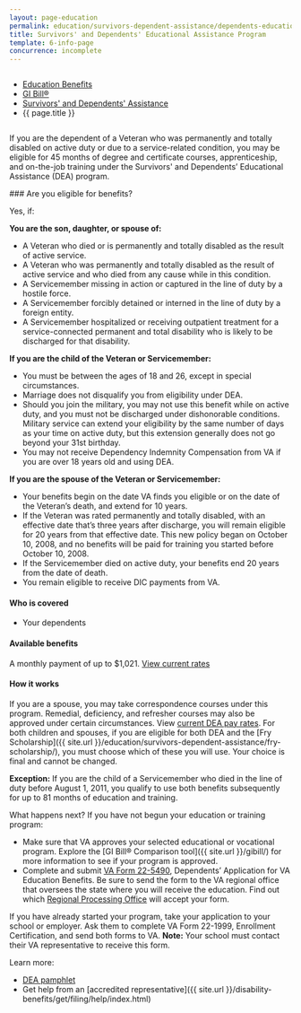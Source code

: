 ```yaml
---
layout: page-education
permalink: education/survivors-dependent-assistance/dependents-education/index.html
title: Survivors' and Dependents' Educational Assistance Program
template: 6-info-page
concurrence: incomplete
---
```


<div class="splash" markdown="0">
<div class="row" markdown="0">
<div class="small-12 columns" markdown="0">

<ul class="breadcrumbs" role="menubar" aria-label="Primary">
<li class="parent"><a href="{{ site.url }}/education/">Education Benefits</a></li>
<li class="parent"><a href="{{ site.url }}/education/gi-bill/">GI Bill®</a></li>
<li class="parent"><a href="{{ site.url }}/education/survivors-dependent-assistance/">Survivors' and Dependents' Assistance</a></li>
<li class="active">{{ page.title }}</li>
</ul>

</div>
</div>
</div>

<div class="main" role="main" markdown="0">

<!--<div class="action-bar">
  <div class="row">
    <div class="small-12 columns">

    </div>
  </div>  
</div>-->

<div class="section one" markdown="0">
<div class="primary" markdown="0">
<div class="row" markdown="0">
<div class="small-12 columns" markdown="1">

If you are the dependent of a Veteran who was permanently and totally disabled on active duty or due to a service-related condition, you may be eligible for 45 months of degree and certificate courses, apprenticeship, and on-the-job training under the Survivors' and Dependents’ Educational Assistance (DEA) program.
</div>
<div class="small-12 columns" markdown="1">
<div class="call-out">
### Are you eligible for benefits?

Yes, if:

**You are the son, daughter, or spouse of:**

- A Veteran who died or is permanently and totally disabled as the result of active service.
- A Veteran who was permanently and totally disabled as the result of active service and who died from any cause while in this condition.
- A Servicemember missing in action or captured in the line of duty by a hostile force.
- A Servicemember forcibly detained or interned in the line of duty by a foreign entity.
- A Servicemember hospitalized or receiving outpatient treatment for a service-connected permanent and total disability who is likely to be discharged for that disability.

**If you are the child of the Veteran or Servicemember:**

- You must be between the ages of 18 and 26, except in special circumstances.
- Marriage does not disqualify you from eligibility under DEA.
- Should you join the military, you may not use this benefit while on active duty, and you must not be discharged under dishonorable conditions. Military service can extend your eligibility by the same number of days as your time on active duty, but this extension generally does not go beyond your 31st birthday.
- You may not receive Dependency Indemnity Compensation from VA if you are over 18 years old and using DEA.

**If you are the spouse of the Veteran or Servicemember:**

- Your benefits begin on the date VA finds you eligible or on the date of the Veteran’s death, and extend for 10 years.
- If the Veteran was rated permanently and totally disabled, with an effective date that’s three years after discharge, you will remain eligible for 20 years from that effective date. This new policy began on October 10, 2008, and no benefits will be paid for training you started before October 10, 2008.
- If the Servicemember died on active duty, your benefits end 20 years from the date of death.
- You remain eligible to receive DIC payments from VA.

#### Who is covered

- Your dependents

#### Available benefits

A monthly payment of up to $1,021. [View current rates](http://www.benefits.va.gov/GIBILL/resources/benefits_resources/rates/ch35/ch35rates100115.asp)

#### How it works
If you are a spouse, you may take correspondence courses under this program. Remedial, deficiency, and refresher courses may also be approved under certain circumstances. View [current DEA pay rates](http://www.benefits.va.gov/gibill/resources/benefits_resources/rate_tables.asp#ch35). For both children and spouses, if you are eligible for both DEA and the [Fry Scholarship]({{ site.url }}/education/survivors-dependent-assistance/fry-scholarship/), you must choose which of these you will use. Your choice is final and cannot be changed.

**Exception:** If you are the child of a Servicemember who died in the line of duty before August 1, 2011, you qualify to use both benefits subsequently for up to 81 months of education and training.

What happens next?
If you have not begun your education or training program:

- Make sure that VA approves your selected educational or vocational program. Explore the [GI Bill® Comparison tool]({{ site.url }}/gibill/) for more information to see if your program is approved.
- Complete and submit [VA Form 22-5490](http://www.va.gov/vaforms/form_detail.asp?FormNo=22-5490), Dependents’ Application for VA Education Benefits. Be sure to send the form to the VA regional office that oversees the state where you will receive the education. Find out which [Regional Processing Office](http://www.benefits.va.gov/gibill/regional_processing.asp) will accept your form.

If you have already started your program, take your application to your school or employer. Ask them to complete VA Form 22-1999, Enrollment Certification, and send both forms to VA.
**Note:** Your school must contact their VA representative to receive this form.


Learn more:

- [DEA pamphlet](http://www.benefits.va.gov/gibill/docs/pamphlets/ch35_pamphlet_2.pdf)
- Get help from an [accredited representative]({{ site.url }}/disability-benefits/get/filing/help/index.html)

</div>
</div>

</div>
</div>
</div>


</div>
